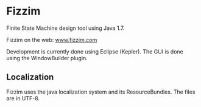 Fizzim
======

Finite State Machine design tool using Java 1.7.

Fizzim on the web:  www.fizzim.com

Development is currently done using Eclipse (Kepler).
The GUI is done using the WindowBuilder plugin.

Localization
------------

Fizzim uses the java localization system and its ResourceBundles. The files
are in UTF-8.

